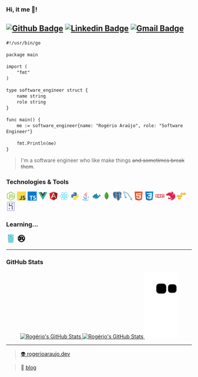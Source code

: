 
### Hi, it me 🖖!

[![Github Badge](https://img.shields.io/badge/-rodgeraraujo-000?style=flat-square&logo=Github&logoColor=white&link=https://github.com/rodgeraraujo)](https://github.com/rodgeraraujo)
[![Linkedin Badge](https://img.shields.io/badge/-RogerioAraujo-blue?style=flat-square&logo=Linkedin&logoColor=white&link=https://www.linkedin.com/in/rog%C3%A9rio-ara%C3%BAjo-a4891b124/)](https://www.linkedin.com/in/rog%C3%A9rio-ara%C3%BAjo-a4891b124/)
[![Gmail Badge](https://img.shields.io/badge/-rogerio.araujo@mail.com-blue?style=flat-square&logo=mail.ru&logoColor=white&link=mailto:rogerio.araujo.mail.com)](mailto:rogerio.araujo@mail.com)
---

```golang
#!/usr/bin/go

package main

import (
	"fmt"
)

type software_engineer struct {
	name string
	role string
}

func main() {
	me := software_engineer{name: "Rogério Araújo", role: "Software Engineer"}

	fmt.Println(me)
}
```

> I'm a software engineer who like make things ~~and sometimes break them~~.


### Technologies & Tools
<code><img height="25" src="https://raw.githubusercontent.com/devicons/devicon/master/icons/nodejs/nodejs-original.svg"></code>
<code><img height="25" src="https://raw.githubusercontent.com/devicons/devicon/master/icons/javascript/javascript-original.svg"></code>
<code><img height="25" src="https://raw.githubusercontent.com/devicons/devicon/master/icons/typescript/typescript-original.svg"></code>
<code><img height="25" src="https://raw.githubusercontent.com/devicons/devicon/master/icons/vuejs/vuejs-original.svg"></code>
<code><img height="25" src="https://raw.githubusercontent.com/devicons/devicon/master/icons/angularjs/angularjs-original.svg"></code>
<code><img height="25" src="https://raw.githubusercontent.com/devicons/devicon/master/icons/react/react-original.svg"></code>
<code><img height="25" src="https://raw.githubusercontent.com/devicons/devicon/master/icons/python/python-original.svg"></code>
<code><img height="25" src="https://raw.githubusercontent.com/devicons/devicon/master/icons/java/java-original.svg"></code>
<code><img height="25" src="https://raw.githubusercontent.com/devicons/devicon/master/icons/docker/docker-original.svg"></code>
<code><img height="25" src="https://raw.githubusercontent.com/devicons/devicon/master/icons/mongodb/mongodb-original.svg"></code>
<code><img height="25" src="https://raw.githubusercontent.com/devicons/devicon/master/icons/postgresql/postgresql-original.svg"></code>
<code><img height="25" src="https://raw.githubusercontent.com/devicons/devicon/master/icons/mysql/mysql-original.svg"></code>
<code><img height="25" src="https://raw.githubusercontent.com/devicons/devicon/master/icons/html5/html5-original.svg"></code>
<code><img height="25" src="https://raw.githubusercontent.com/devicons/devicon/master/icons/css3/css3-original.svg"></code>
<code><img height="25" src="https://raw.githubusercontent.com/devicons/devicon/master/icons/npm/npm-original-wordmark.svg"></code>
<code><img height="25" src="https://raw.githubusercontent.com/devicons/devicon/master/icons/nestjs/nestjs-plain.svg"></code>
<code><img height="25" src="https://raw.githubusercontent.com/devicons/devicon/master/icons/amazonwebservices/amazonwebservices-original.svg"></code>
<code><img height="25" src="https://raw.githubusercontent.com/devicons/devicon/master/icons/heroku/heroku-original.svg"></code>
  
  
### Learning...
<code><img height="25" src="https://raw.githubusercontent.com/devicons/devicon/master/icons/go/go-original.svg"></code>
<code><img height="25" src="https://raw.githubusercontent.com/devicons/devicon/master/icons/rust/rust-plain.svg"></code>

 ---
 
 ### GitHub Stats

<div align="center">	
  <a href="https://github.com/rodgeraraujo">
  <img height="180em" src="https://github-readme-stats.vercel.app/api?username=rodgeraraujo&show_icons=true&theme=dracula&include_all_commits=true&count_private=true" alt="Rogério's GitHub Stats"/>
  <img height="180em" src="https://github-readme-stats.vercel.app/api/top-langs/?username=rodgeraraujo&layout=compact&langs_count=9&hide=java,html,php,handlebars&theme=dracula" alt="Rogério's GitHub Stats"/>
  <img height="180em" src="https://github.com/rodgeraraujo/rodgeraraujo/blob/output/github-contribution-grid-snake.svg" alt="Snake animation"/>
</div>
	

 ---

> 👽 [rogerioaraujo.dev](https://rogerioaraujo.dev)

> 🌌 [blog](https://blog.rogerioaraujo.dev)
